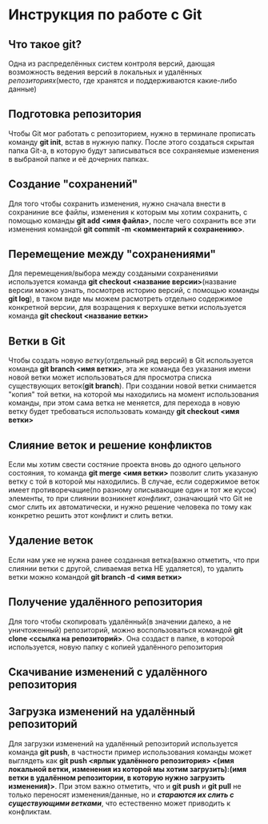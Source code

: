 # Инструкция по работе с **Git**

## Что такое git?
Одна из распределённых систем контроля версий, дающая возможность ведения версий в локальных и удалённых *репозиториях*(место, где хранятся и поддерживаются какие-либо данные)   

## Подготовка репозитория
Чтобы Git мог работать с репозиторием, нужно в терминале прописать команду **git init**, встав в нужную папку. После этого создаться скрытая папка Git-а, в которую будут записываться все сохраняемые изменения в выбраной папке и её дочерних папках.

## Создание "сохранений"
Для того чтобы сохранить изменения, нужно сначала внести в сохраниние все файлы, изменения к которым мы хотим сохранить, с помощью команды **git add <имя файла>**, после чего сохранить все эти изменения командой **git commit -m <комментарий к сохранению>**. 

## Перемещение между "сохранениями"
Для перемещения/выбора между создаными сохранениями используется команда **git checkout <название версии>**(название версии можно узнать, посмотрев историю версий, с помощью команды **git log**), в таком виде мы можем расмотреть отдельно содержимое конкретной версии, для возращения к верхушке ветки используется команда **git checkout <название ветки>**

## Ветки в Git
Чтобы создать новую *ветку*(отдельный ряд версий) в Git используется команда **git branch <имя ветки>**, эта же команда без указания имени новой ветки может использоваться для просмотра списка существующих веток(**git branch**). При создании новой ветки снимается "копия" той ветки, на которой мы находились на момент использования команды, при этом сама ветка не меняется, для перехода в новую ветку будет требоваться использовать команду **git checkout <имя ветки>**

## Слияние веток и решение конфликтов
Если мы хотим свести состяние проекта вновь до одного цельного состояния, то команда **git merge <имя ветки>** позволит слить указаную ветку с той в которой мы находились. В случае, если содержимое веток имеет противоречащие(по разному описывающие один и тот же кусок) элементы, то при слиянии возникнет *конфликт*, означающий что Git не смог слить их автоматически, и нужно решение человека по тому как конкретно решить этот конфликт и слить ветки.

## Удаление веток
Если нам уже не нужна ранее созданная ветка(важно отметить, что при слиянии ветки с другой, сливаемая ветка НЕ удаляется), то удалить ветки можно командой **git branch -d <имя ветки>**

## Получение удалённого репозитория
Для того чтобы скопировать удалённый(в значении далеко, а не уничтоженный) репозиторий, можно воспользоваться командой **git clone <ссылка на репозиторий>**. Она создаст в папке, в которой используется, новую папку с копией удалённого репозитория

## Скачивание изменений с удалённого репозитория

## Загрузка изменений на удалённый репозиторий
Для загрузки  изменений на удалённый репозиторий используется команда **git push**, в частности пример использования команды может выглядеть как **git push <ярлык удалённого репозитория> <(имя локальной ветки, изменения из которой мы хотим загрузить):(имя ветки в удалённом репозитории, в которую нужно загрузить изменения)>**. При этом важно отметить, что и **git push** и **git pull** не только переносят изменения/данные, но и ***стараются их слить с существующими ветками***, что естественно может приводить к конфликтам.
